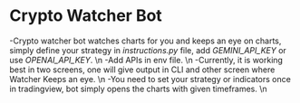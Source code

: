 # Crypto Watcher Bot

-Crypto watcher bot watches charts for you and keeps an eye on charts, simply define your strategy in *instructions.py* file, add *GEMINI_API_KEY* or use *OPENAI_API_KEY*. \n
-Add APIs in env file. \n
-Currently, it is working best in two screens, one will give output in CLI and other screen where Watcher Keeps an eye. \n
-You need to set your strategy or indicators once in tradingview, bot simply opens the charts with given timeframes. \n



